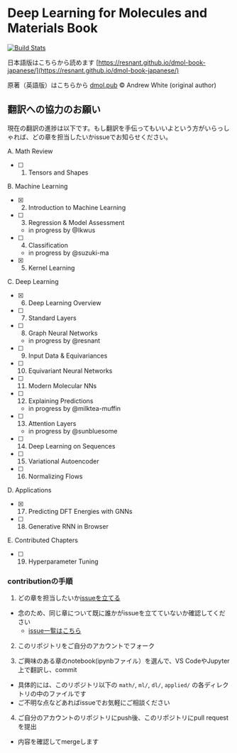# Deep Learning for Molecules and Materials Book

[![Build Stats](https://github.com/whitead/dmol-book/workflows/deploy-book/badge.svg)](https://github.com/whitead/dmol-book/actions)

日本語版はこちらから読めます [https://resnant.github.io/dmol-book-japanese/](https://resnant.github.io/dmol-book-japanese/)

原著（英語版）はこちらから [dmol.pub](https://dmol.pub)
&copy; Andrew White (original author)


## 翻訳への協力のお願い

現在の翻訳の進捗は以下です。もし翻訳を手伝ってもいいよという方がいらっしゃれば、どの章を担当したいかissueでお知らせください。

A. Math Review

- [ ] 1. Tensors and Shapes

B. Machine Learning

- [x] 2. Introduction to Machine Learning
- [ ] 3. Regression & Model Assessment
  - in progress by @Ikwus
- [ ] 4. Classification
  - in progress by @suzuki-ma
- [x] 5. Kernel Learning

C. Deep Learning

- [x] 6. Deep Learning Overview
- [ ] 7. Standard Layers
- [ ] 8. Graph Neural Networks
  - in progress by @resnant
- [ ] 9. Input Data & Equivariances
- [ ] 10. Equivariant Neural Networks
- [ ] 11. Modern Molecular NNs
- [ ] 12. Explaining Predictions
  - in progress by @milktea-muffin
- [ ] 13. Attention Layers
  - in progress by @sunbluesome
- [ ] 14. Deep Learning on Sequences
- [ ] 15. Variational Autoencoder
- [ ] 16. Normalizing Flows

D. Applications

- [x] 17. Predicting DFT Energies with GNNs
- [ ] 18. Generative RNN in Browser

E. Contributed Chapters

- [ ] 19. Hyperparameter Tuning

### contributionの手順

1. どの章を担当したいか[issueを立てる](https://github.com/resnant/dmol-book-japanese/issues/new/choose)

- 念のため、同じ章について既に誰かがissueを立てていないか確認してください
  - [issue一覧はこちら](https://github.com/resnant/dmol-book-japanese/issues)

2. このリポジトリをご自分のアカウントでフォーク

3. ご興味のある章のnotebook(ipynbファイル）を選んで、VS CodeやJupyter上で翻訳し、commit

- 具体的には、このリポジトリ以下の `math/`, `ml/`, `dl/`, `applied/` の各ディレクトリの中のファイルです
- ご不明な点などあればissueでお気軽にご相談ください

4. ご自分のアカウントのリポジトリにpush後、このリポジトリにpull requestを提出

- 内容を確認してmergeします
